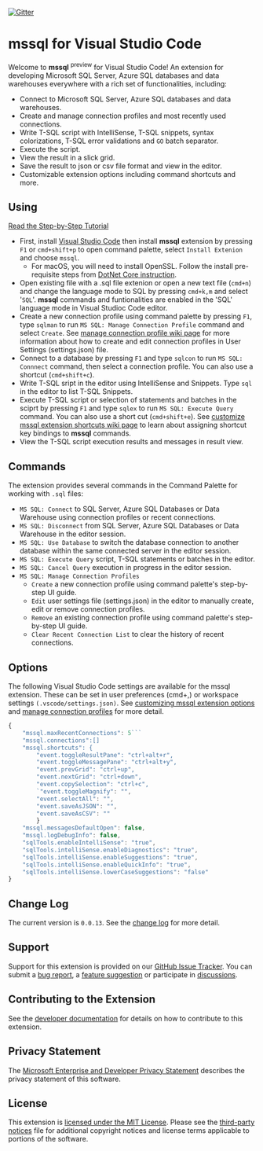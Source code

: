 [![Gitter](https://img.shields.io/badge/chat-on%20gitter-blue.svg)](https://gitter.im/Microsoft/mssql)

# mssql for Visual Studio Code

Welcome to **mssql** <sup>preview</sup> for Visual Studio Code! An extension for developing Microsoft SQL Server, Azure SQL databases and data warehouses everywhere with a rich set of functionalities, including:

* Connect to Microsoft SQL Server, Azure SQL databases and data warehouses.
* Create and manage connection profiles and most recently used connections.
* Write T-SQL script with IntelliSense, T-SQL snippets, syntax colorizations, T-SQL error validations and ```GO``` batch separator.
* Execute the script.
* View the result in a slick grid.
* Save the result to json or csv file format and view in the editor.
* Customizable extension options including command shortcuts and more.

## Using
[Read the Step-by-Step Tutorial](https://github.com/Microsoft/vscode-mssql/wiki/GettingStarted.md)
* First, install [Visual Studio Code](https://code.visualstudio.com/#alt-downloads) then install **mssql** extension by pressing ```F1``` or ```cmd+shift+p``` to open command palette, select ```Install Extenion``` and choose ```mssql```.
    * For macOS, you will need to install OpenSSL. Follow the install pre-requisite steps from [DotNet Core instruction](https://www.microsoft.com/net/core#macos).
* Open existing file with a .sql file extenion or open a new text file (```cmd+n```) and change the language mode to SQL by pressing ```cmd+k,m``` and select '```SQL```'. **mssql** commands and funtionalities are enabled in the 'SQL' language mode in Visual Studioc Code editor.
* Create a new connection profile using command palette by pressing ```F1```, type ```sqlman``` to run ```MS SQL: Manage Connection Profile``` command and select ```Create```. See [manage connection profile wiki page](https://github.com/Microsoft/vscode-mssql/wiki/ManageConnectionProfiles.md) for more information about how to create and edit connection profiles in User Settings (settings.json) file.
* Connect to a database by pressing ```F1``` and type ```sqlcon``` to run ```MS SQL: Connnect``` command, then select a connection profile. You can also use a shortcut (```cmd+shift+c```).
* Write T-SQL sript in the editor using IntelliSense and Snippets. Type ```sql``` in the editor to list T-SQL Snippets.
* Execute T-SQL script or selection of statements and batches in the sciprt by pressing ```F1``` and type ```sqlex``` to run ```MS SQL: Execute Query``` command. You can also use a short cut (```cmd+shift+e```). See [customize mssql extension shortcuts wiki page](https://github.com/Microsoft/vscode-mssql/wiki/CustomizingKeyboardShortcuts.md) to learn about assigning shortcut key bindings to **mssql** commands.
* View the T-SQL script execution results and messages in result view.

## Commands
The extension provides several commands in the Command Palette for working with ```.sql``` files:
* ```MS SQL: Connect``` to SQL Server, Azure SQL Databases or Data Warehouse using connection profiles or recent connections.
* ```MS SQL: Disconnect``` from SQL Server, Azure SQL Databases or Data Warehouse in the editor session.
* ```MS SQL: Use Database``` to switch the database connection to another database within the same connected server in the editor session.
* ```MS SQL: Execute Query``` script, T-SQL statements or batches in the editor.
* ```MS SQL: Cancel Query``` execution in progress in the editor session.
* ```MS SQL: Manage Connection Profiles```
    * ```Create``` a new connection profile using command palette's step-by-step UI guide.
    * ```Edit``` user settings file (settings.json) in the editor to manually create, edit or remove connection profiles.
    * ```Remove``` an existing connection profile using command palette's step-by-step UI guide.
    * ```Clear Recent Connection List``` to clear the history of recent connections.

## Options
The following Visual Studio Code settings are available for the mssql extension. These can be set in user preferences (cmd+,) or workspace settings ```(.vscode/settings.json)```.
See [customizing mssql extension options](https://github.com/Microsoft/vscode-mssql/wiki/CustomizingOptions.md) and [manage connection profiles](https://github.com/Microsoft/vscode-mssql/wiki/ManageConnectionProfiles.md) for more detail.

```javascript
{
    "mssql.maxRecentConnections": 5```
    "mssql.connections":[]
    "mssql.shortcuts": {
        "event.toggleResultPane": "ctrl+alt+r",
        "event.toggleMessagePane": "ctrl+alt+y",
        "event.prevGrid": "ctrl+up",
        "event.nextGrid": "ctrl+down",
        "event.copySelection": "ctrl+c",
        `"event.toggleMagnify": "",
        "event.selectAll": "",
        "event.saveAsJSON": "",
        "event.saveAsCSV": ""
        }
    "mssql.messagesDefaultOpen": false,
    "mssql.logDebugInfo": false,
    "sqlTools.enableIntelliSense": "true",
	"sqlTools.intelliSense.enableDiagnostics": "true",
	"sqlTools.intelliSense.enableSuggestions": "true",
	"sqlTools.intelliSense.enableQuickInfo": "true",
    "sqlTools.intelliSense.lowerCaseSuggestions": "false"
}
```
## Change Log
The current version is ```0.0.13```. See the [change log](ChangeLog.md) for more detail.

## Support
Support for this extension is provided on our [GitHub Issue Tracker](https://github.com/Microsoft/vscode-mssql/issues). You can submit a [bug report](https://github.com/Microsoft/vscode-mssql/issues/new), a [feature suggestion](https://github.com/Microsoft/vscode-mssql/issues/new) or participate in [discussions](https://github.com/Microsoft/vscode-mssql/issues).

## Contributing to the Extension
See the [developer documentation](https://github.com/Microsoft/vscode-mssql/wiki/Contributing.md) for details on how to contribute to this extension.

## Privacy Statement
The [Microsoft Enterprise and Developer Privacy Statement](https://go.microsoft.com/fwlink/?LinkId=786907&lang=en7) describes the privacy statement of this software.

## License
This extension is [licensed under the MIT License](LICENSE.txt). Please see the [third-party notices](ThirdPartyNotices.txt) file for additional copyright notices and license terms applicable to portions of the software.